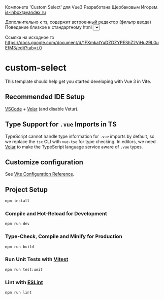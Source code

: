 Компонета 'Custom Select' для Vue3
Разработана Щербаковым Игорем. is-inbox@yandex.ru 

Дополнительно к тз, содержит встроенный редактор (фильтр ввода)
Поведение близкое к стандартному html <select>.

Ссылка на исходное тз https://docs.google.com/document/d/1FXmkatYuDZDZYPEShZ2ViHu29L0uEfM3/edit?tab=t.0

# custom-select

This template should help get you started developing with Vue 3 in Vite.

## Recommended IDE Setup

[VSCode](https://code.visualstudio.com/) + [Volar](https://marketplace.visualstudio.com/items?itemName=Vue.volar) (and disable Vetur).

## Type Support for `.vue` Imports in TS

TypeScript cannot handle type information for `.vue` imports by default, so we replace the `tsc` CLI with `vue-tsc` for type checking. In editors, we need [Volar](https://marketplace.visualstudio.com/items?itemName=Vue.volar) to make the TypeScript language service aware of `.vue` types.

## Customize configuration

See [Vite Configuration Reference](https://vite.dev/config/).

## Project Setup

```sh
npm install
```

### Compile and Hot-Reload for Development

```sh
npm run dev
```

### Type-Check, Compile and Minify for Production

```sh
npm run build
```

### Run Unit Tests with [Vitest](https://vitest.dev/)

```sh
npm run test:unit
```

### Lint with [ESLint](https://eslint.org/)

```sh
npm run lint
```
